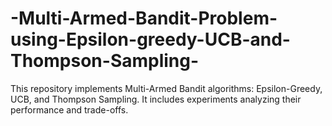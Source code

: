 # -Multi-Armed-Bandit-Problem-using-Epsilon-greedy-UCB-and-Thompson-Sampling-
This repository implements Multi-Armed Bandit algorithms: Epsilon-Greedy, UCB, and Thompson Sampling. It includes experiments analyzing their performance and trade-offs. 
